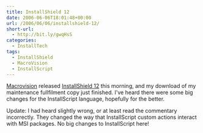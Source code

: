 ```yaml
---
title: InstallShield 12
date: 2006-06-06T18:01:48+00:00
url: /2006/06/06/installshield-12/
short-url:
  - http://bit.ly/gwqHsS
categories:
  - InstallTech
tags:
  - InstallShield
  - MacroVision
  - InstallScript
---
```

<a href="http://www.macrovision.com/">Macrovision</a> released <a href="http://www.macrovision.com/products/flexnet_installshield/installshield/index.shtml">InstallShield 12</a> this morning, and my download of my maintenance fullfilment copy just finished. I've heard there were some big changes for the InstallScript language, hopefully for the better.

Update: I had heard slightly wrong, or at least read the commentary incorrectly. They changed the way that InstallScript custom actions interact with MSI packages. No big changes to InstallScript here!